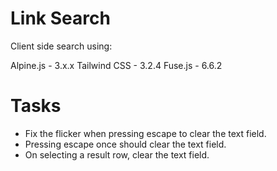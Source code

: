 # Link Search

Client side search using:

Alpine.js			- 3.x.x
Tailwind CSS  - 3.2.4
Fuse.js       - 6.6.2

# Tasks

- Fix the flicker when pressing escape to clear the text field. 
- Pressing escape once should clear the text field.
- On selecting a result row, clear the text field.